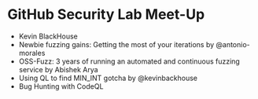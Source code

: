# GitHub Security Lab Meet-Up

- Kevin BlackHouse 
- Newbie fuzzing gains: Getting the most of your iterations by @antonio-morales
- OSS-Fuzz: 3 years of running an automated and continuous fuzzing service by Abishek Arya
- Using QL to find MIN_INT gotcha by @kevinbackhouse
- Bug Hunting with CodeQL
